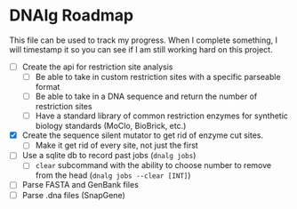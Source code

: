 # DNAlg Roadmap

This file can be used to track my progress.
When I complete something, I will timestamp it so you can see if I am still working hard on this project.

-   [ ] Create the api for restriction site analysis
    -   [ ] Be able to take in custom restriction sites with a specific parseable format
    -   [ ] Be able to take in a DNA sequence and return the number of restriction sites
    -   [ ] Have a standard library of common restriction enzymes for synthetic biology standards (MoClo, BioBrick, etc.)
-   [x] Create the sequence silent mutator to get rid of enzyme cut sites.
    -   [ ] Make it get rid of every site, not just the first
-   [ ] Use a sqlite db to record past jobs (`dnalg jobs`)
    -   [ ] `clear` subcommand with the ability to choose number to remove from the head (`dnalg jobs --clear [INT]`)
-   [ ] Parse FASTA and GenBank files
-   [ ] Parse .dna files (SnapGene)
